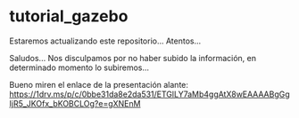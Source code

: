 # tutorial_gazebo
Estaremos actualizando este repositorio... Atentos...

Saludos...
Nos disculpamos por no haber subido la información, en determinado momento lo subiremos...

Bueno miren el enlace de la presentación alante:
https://1drv.ms/p/c/0bbe31da8e2da531/ETGlLY7aMb4ggAtX8wEAAAABgGgIjR5_JKOfx_bKOBCLOg?e=gXNEnM
